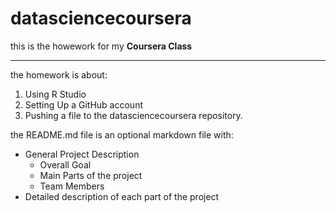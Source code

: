 # datasciencecoursera
this is the howework for my **Coursera Class**
***
the homework is about:
  1) Using R Studio
  2) Setting Up a GitHub account
  3) Pushing a file to the datasciencecoursera repository.

the README.md file is an optional markdown file with:

  * General Project Description
    + Overall Goal
    + Main Parts of the project
    + Team Members
  * Detailed description of each part of the project
  

